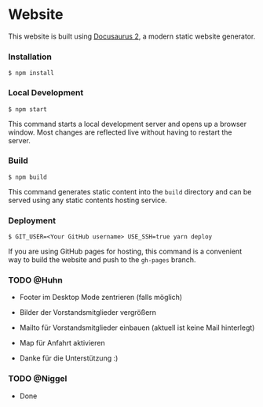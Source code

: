 # Website

This website is built using [Docusaurus 2](https://docusaurus.io/), a modern static website generator.

### Installation

```
$ npm install
```

### Local Development

```
$ npm start
```

This command starts a local development server and opens up a browser window. Most changes are reflected live without having to restart the server.

### Build

```
$ npm build
```

This command generates static content into the `build` directory and can be served using any static contents hosting service.

### Deployment

```
$ GIT_USER=<Your GitHub username> USE_SSH=true yarn deploy
```

If you are using GitHub pages for hosting, this command is a convenient way to build the website and push to the `gh-pages` branch.


### TODO @Huhn

- Footer im Desktop Mode zentrieren (falls möglich)
- Bilder der Vorstandsmitglieder vergrößern
- Mailto für Vorstandsmitglieder einbauen (aktuell ist keine Mail hinterlegt)
- Map für Anfahrt aktivieren

- Danke für die Unterstützung :) 

### TODO @Niggel
- Done
